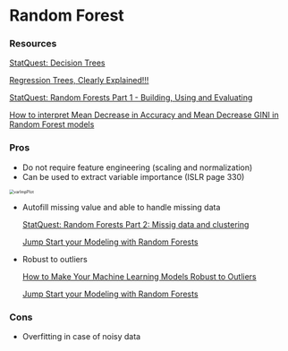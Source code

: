 # Random Forest

### Resources

[StatQuest: Decision Trees](https://www.youtube.com/watch?v=7VeUPuFGJHk)

[Regression Trees, Clearly Explained!!!](https://www.youtube.com/watch?v=g9c66TUylZ4)

[StatQuest: Random Forests Part 1 - Building, Using and Evaluating](https://www.youtube.com/watch?v=J4Wdy0Wc_xQ&feature=youtu.be)

[How to interpret Mean Decrease in Accuracy and Mean Decrease GINI in Random Forest models](https://stats.stackexchange.com/questions/197827/how-to-interpret-mean-decrease-in-accuracy-and-mean-decrease-gini-in-random-fore)



### Pros

* Do not require feature engineering (scaling and normalization)
* Can be used to extract variable importance (ISLR page 330)

<img src="https://raw.githubusercontent.com/LuchaoQi/machine-learning/master/random forest/varimpplot.png" alt="varImpPlot" style="zoom:50%;" />

* Autofill missing value and able to handle missing data

  [StatQuest: Random Forests Part 2: Missig data and clustering](https://www.youtube.com/watch?v=nyxTdL_4Q-Q&feature=youtu.be)

  [Jump Start your Modeling with Random Forests](https://www.elderresearch.com/blog/modeling-with-random-forests)

* Robust to outliers 

  [How to Make Your Machine Learning Models Robust to Outliers](https://heartbeat.fritz.ai/how-to-make-your-machine-learning-models-robust-to-outliers-44d404067d07)
  
  [Jump Start your Modeling with Random Forests](https://www.elderresearch.com/blog/modeling-with-random-forests)

### Cons

* Overfitting in case of noisy data
